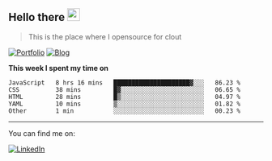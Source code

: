 <h2>Hello there <img src="https://camo.githubusercontent.com/2019d90b5d6b109833b6e130852e36fce013bb14/68747470733a2f2f63756c746f667468657061727479706172726f742e636f6d2f706172726f74732f68642f6c6170746f705f706172726f742e676966" width="25px"></h2>

>This is the place where I opensource for clout

[![Portfolio](https://img.shields.io/badge/web-portfolio-black)](https://izqalan.github.io/?utm_source=github&utm_medium=social&utm_campaign=portfolio)
[![Blog](https://img.shields.io/badge/dev-blog-15AC59)](https://blog.izqalan.dev/)

**This week I spent my time on**
<!--START_SECTION:waka-->
```text
JavaScript   8 hrs 16 mins   █████████████████████▓░░░   86.23 % 
CSS          38 mins         █▓░░░░░░░░░░░░░░░░░░░░░░░   06.65 % 
HTML         28 mins         █▒░░░░░░░░░░░░░░░░░░░░░░░   04.97 % 
YAML         10 mins         ▒░░░░░░░░░░░░░░░░░░░░░░░░   01.82 % 
Other        1 min           ░░░░░░░░░░░░░░░░░░░░░░░░░   00.23 % 
```
<!--END_SECTION:waka-->
___

You can find me on:

[![LinkedIn](https://img.omvr.io/linkedin.svg)](https://www.linkedin.com/in/izqalan/)
